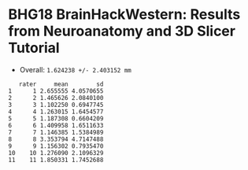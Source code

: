 # BHG18 BrainHackWestern: Results from Neuroanatomy and 3D Slicer Tutorial

* Overall: `1.624238 +/- 2.403152 mm`
```
   rater     mean        sd
1      1 2.655555 4.0570655
2      2 1.465626 2.0840100
3      3 1.102250 0.6947745
4      4 1.263015 1.6454577
5      5 1.187308 0.6604209
6      6 1.409958 1.6511633
7      7 1.146385 1.5384989
8      8 3.353794 4.7147488
9      9 1.156302 0.7935470
10    10 1.276090 2.1096329
11    11 1.850331 1.7452688
```
